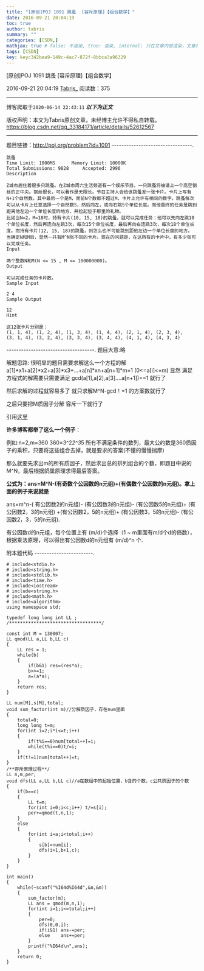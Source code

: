 ```yaml
---
title: "[原创]POJ 1091 跳蚤  [容斥原理]【组合数学】"
date: 2016-09-21 20:04:19
toc: true
author: tabris
summary: ""
categories: [CSDN,]
mathjax: true # false: 不渲染, true: 渲染, internal: 只在文章内部渲染，文章列表中不渲染
tags: [CSDN]
key: keyc342bea9-149c-4ac7-872f-8bbca3a96329
---
```


[原创]POJ 1091 跳蚤  [容斥原理]【组合数学】

2016-09-21 20:04:19  [Tabris_](https://me.csdn.net/qq_33184171) 阅读数：375

---

博客爬取于`2020-06-14 22:43:11`
***以下为正文***

版权声明：本文为Tabris原创文章，未经博主允许不得私自转载。
https://blog.csdn.net/qq_33184171/article/details/52612567

<!-- more -->

---

题目链接：http://poj.org/problem?id=1091
---------------------------------.
```
跳蚤
Time Limit: 1000MS		Memory Limit: 10000K
Total Submissions: 9828		Accepted: 2996
Description

Z城市居住着很多只跳蚤。在Z城市周六生活频道有一个娱乐节目。一只跳蚤将被请上一个高空钢丝的正中央。钢丝很长，可以看作是无限长。节目主持人会给该跳蚤发一张卡片。卡片上写有N+1个自然数。其中最后一个是M，而前N个数都不超过M，卡片上允许有相同的数字。跳蚤每次可以从卡片上任意选择一个自然数S，然后向左，或向右跳S个单位长度。而他最终的任务是跳到距离他左边一个单位长度的地方，并捡起位于那里的礼物。
比如当N=2，M=18时，持有卡片(10, 15, 18)的跳蚤，就可以完成任务：他可以先向左跳10个单位长度，然后再连向左跳3次，每次15个单位长度，最后再向右连跳3次，每次18个单位长度。而持有卡片(12, 15, 18)的跳蚤，则怎么也不可能跳到距他左边一个单位长度的地方。
当确定N和M后，显然一共有M^N张不同的卡片。现在的问题是，在这所有的卡片中，有多少张可以完成任务。
Input

两个整数N和M(N <= 15 , M <= 100000000)。
Output

可以完成任务的卡片数。
Sample Input

2 4
Sample Output

12
Hint

这12张卡片分别是：
(1, 1, 4), (1, 2, 4), (1, 3, 4), (1, 4, 4), (2, 1, 4), (2, 3, 4),
(3, 1, 4), (3, 2, 4), (3, 3, 4), (3, 4, 4), (4, 1, 4), (4, 3, 4)

```

------------------------------------.
题目大意:略

解题思路:
很明显的题目需要求解这么一个方程的解a[1]*x1+a[2]*x2+a[3]*x3+...+a[n]*xn+a[n+1]*m=1 (0<=a[i]<=m)
显然 满足方程式的解需要只需要满足
gcd(a[1],a[2],a[3]....a[n+1])==1 就行了

然后求解的过程就容易多了
就只求解M^N-gcd！=1 的方案数就行了

之后只要把M质因子分解 容斥一下就行了

引用[这里](http://www.tuicool.com/articles/iEbQba)

**许多博客都举了这么一个例子**：

例如:n=2,m=360
360=3^2*2^3*5  所有不满足条件的数列，最大公约数是360质因子的乘积，只要将这些组合去掉，就是要求的答案(不懂的慢慢揣摩)

那么就要先求出m的所有质因子，然后求出总的排列组合的个数，即题目中说的M^N，最后根据鸽巢原理求得最后答案。

**公式为：ans=M^N-(有奇数个公因数的n元组)+(有偶数个公因数的n元组)。拿上面的例子来说就是**

ans=m^n-( 有公因数2的n元组)- (有公因数3的n元组)- (有公因数5的n元组)+ (有公因数2，3的n元组) +(有公因数2，5的n元组)+ (有公因数3，5的n元组)- (有公因数2，3，5的n元组).

有公因数d的n元组，每个位置上有 (m/d)个选择（1 ~ m里面有m/d个d的倍数），根据乘法原理，可以得出有公因数d的n元组有 (m/d)^n 个.


附本题代码
------------------------.
```
# include<stdio.h>
# include<string.h>
# include<stdlib.h>
# include<time.h>
# include<iostream>
# include<string.h>
# include<math.h>
# include<algorithm>
using namespace std;

typedef long long int LL ;
/**********************************/

const int M = 130007;
LL qmod(LL a,LL b,LL c)
{
    LL res = 1;
    while(b)
    {
        if(b&1) res=(res*a);
        b>>=1;
        a=(a*a);
    }
    return res;
}

LL num[M],s[M],total;
void sum_factor(int m)//分解质因子，存在num里面
{
    total=0;
    long long t=m;
    for(int i=2;i*i<=t;i++)
    {
        if(t%i==0)num[total++]=i;
        while(t%i==0)t/=i;
    }
    if(t!=1)num[total++]=t;
}
/**容斥原理过程**/
LL n,m,per;
void dfs(LL a,LL b,LL c)//a在数组中的起始位置，b含的个数，c公共质因子的个数
{
    if(b==c)
    {
        LL t=m;
        for(int i=0;i<c;i++) t/=s[i];
        per+=qmod(t,n,1);
    }
    else
    {
        for(int i=a;i<total;i++)
        {
            s[b]=num[i];
            dfs(i+1,b+1,c);
        }
    }
}

int main()
{
    while(~scanf("%I64d%I64d",&n,&m))
    {
        sum_factor(m);
        LL ans = qmod(m,n,1);
        for(int i=1;i<=total;i++)
        {
            per=0;
            dfs(0,0,i);
            if(i&1) ans-=per;
            else    ans+=per;
        }
        printf("%I64d\n",ans);
    }
    return 0;
}


```
